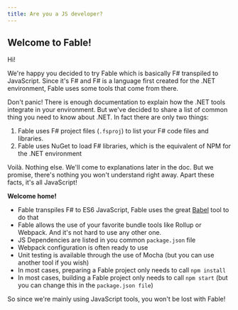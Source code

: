 ```yaml
---
title: Are you a JS developer?
---
```


## Welcome to Fable!

Hi!

We're happy you decided to try Fable which is basically F# transpiled to JavaScript.  Since it's F# and F# is a language first created for the .NET environment, Fable uses some tools that come from there.

Don't panic! There is enough documentation to explain how the .NET tools integrate in your environment. But we've decided to share a list of common thing you need to know about .NET. In fact there are only two things:

1. Fable uses F# project files (`.fsproj`) to list your F# code files and libraries.
2. Fable uses NuGet to load F# libraries, which is the equivalent of NPM for the .NET environment

Voilà. Nothing else. We'll come to explanations later in the doc. But we promise, there's nothing you won't understand right away. Apart these facts, it's all JavaScript!

**Welcome home!**

- Fable transpiles F# to ES6 JavaScript, Fable uses the great [Babel](https://babeljs.io/) tool to do that
- Fable allows the use of your favorite bundle tools like Rollup or Webpack. And it's not hard to use any other one.
- JS Dependencies are listed in you common `package.json` file
- Webpack configuration is often ready to use
- Unit testing is available through the use of Mocha (but you can use another tool if you wish)
- In most cases, preparing a Fable project only needs to call `npm install`
- In most cases, building a Fable project only needs to call `npm start` (but you can change this in the `package.json file`)

So since we're mainly using JavaScript tools, you won't be lost with Fable!
